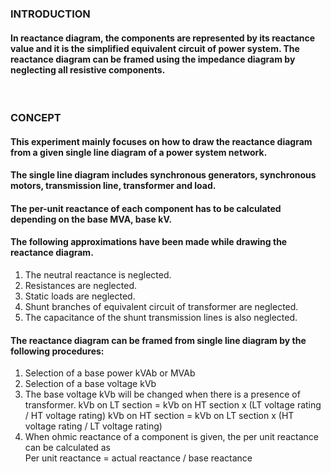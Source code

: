 ### INTRODUCTION<br>
#### In reactance diagram, the components are represented by its reactance value and it is the simplified equivalent circuit of power system. The reactance diagram can be framed using the impedance diagram by neglecting all resistive components.

<br>

### CONCEPT<br>
#### This experiment mainly focuses on how to draw the reactance diagram from a given single line diagram of a power system network. 
#### The single line diagram includes synchronous generators, synchronous motors, transmission line, transformer and load. 
#### The per-unit reactance of each component has to be calculated depending on the base MVA, base kV. 

#### The following approximations have been made while drawing the reactance diagram.
1. The neutral reactance is neglected.
2. Resistances are neglected.
3. Static loads are neglected.
4. Shunt branches of equivalent circuit of transformer are neglected.
5. The capacitance of the shunt transmission lines is also neglected.

#### The reactance diagram can be framed from single line diagram by the following procedures:
1. Selection of a base power kVAb or MVAb 
2. Selection of a base voltage kVb 
3. The base voltage kVb will be changed when there is a presence of transformer. 
                kVb on LT section = kVb on HT section x (LT voltage rating / HT voltage rating) 
	kVb on HT section = kVb on LT section x (HT voltage rating / LT voltage rating) 
4. When ohmic reactance of a component is given, the per unit reactance can be calculated as  
                 Per unit reactance = actual reactance / base reactance


               

